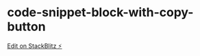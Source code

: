 # code-snippet-block-with-copy-button

[Edit on StackBlitz ⚡️](https://stackblitz.com/edit/code-snippet-block-with-copy-button)